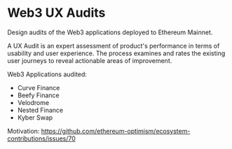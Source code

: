 # Web3 UX Audits
Design audits of the Web3 applications deployed to Ethereum Mainnet.

A UX Audit is an expert assessment of product's performance in terms of usability and user experience. The process examines and rates the existing user journeys to reveal actionable areas of improvement.

Web3 Applications audited:

- Curve Finance
- Beefy Finance
- Velodrome
- Nested Finance
- Kyber Swap

Motivation: https://github.com/ethereum-optimism/ecosystem-contributions/issues/70
